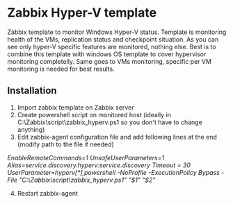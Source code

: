 # Zabbix Hyper-V template

Zabbix template to monitor Windows Hyper-V status. Template is monitoring health of the VMs, replication status and checkpoint situation. As you can see only hyper-V specific features are monitored, nothing else. Best is to combine this template with windows OS template to cover hypervisor monitoring completelly. Same goes to VMs monitoring, specific per VM monitoring is needed for best results.


## Installation

1. Import zabbix template on Zabbix server
2. Create powershell script on monitored host (ideally in C:\Zabbix\script\zabbix_hyperv.ps1 so you don't have to change anything)
3. Edit zabbix-agent configuration file and add following lines at the end (modify path to the file if needed)

*EnableRemoteCommands=1*
*UnsafeUserParameters=1*
*Alias=service.discovery.hyperv:service.discovery*
*Timeout = 30*
*UserParameter=hyperv[\*],powershell -NoProfile -ExecutionPolicy Bypass -File "C:\Zabbix\script\zabbix_hyperv.ps1" "$1" "$2"*

4. Restart zabbix-agent
